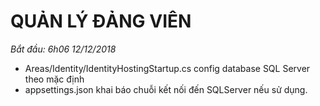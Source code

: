 # **QUẢN LÝ ĐẢNG VIÊN**

*Bắt đầu: 6h06 12/12/2018*
  - Areas/Identity/IdentityHostingStartup.cs config database SQL Server theo mặc định
  - appsettings.json khai báo chuỗi kết nối đến SQLServer nếu sử dụng.
